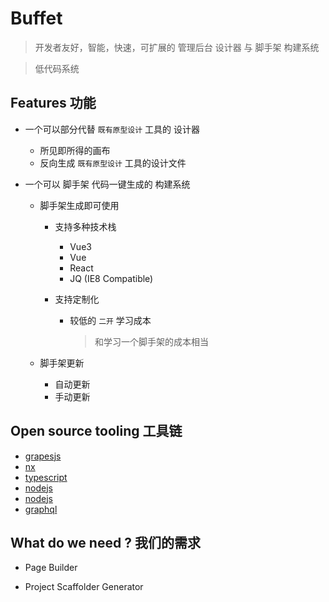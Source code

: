 # Buffet

> 开发者友好，智能，快速，可扩展的 管理后台 设计器 与 脚手架 构建系统

> 低代码系统

## Features 功能

- 一个可以部分代替 `既有原型设计` 工具的 设计器
  - 所见即所得的画布
  - 反向生成 `既有原型设计` 工具的设计文件
- 一个可以 脚手架 代码一键生成的 构建系统

  - 脚手架生成即可使用

    - 支持多种技术栈

      - Vue3
      - Vue
      - React
      - JQ (IE8 Compatible)

    - 支持定制化

      - 较低的 `二开` 学习成本

        > 和学习一个脚手架的成本相当

  - 脚手架更新
    - 自动更新
    - 手动更新

## Open source tooling 工具链

- [grapesjs](https://grapesjs.com/)
- [nx](https://nx.dev/)
- [typescript](https://www.typescriptlang.org/zh/docs/)
- [nodejs](https://nodejs.dev/)
- [nodejs](https://nodejs.dev/)
- [graphql](https://graphql.org/)

## What do we need ? 我们的需求

- Page Builder

- Project Scaffolder Generator
